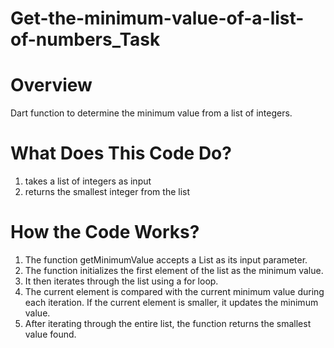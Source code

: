 # Get-the-minimum-value-of-a-list-of-numbers_Task
# Overview
  Dart function to determine the minimum value from a list of integers.
# What Does This Code Do?
1. takes a list of integers as input
2.  returns the smallest integer from the list

# How the Code Works?
1. The function getMinimumValue accepts a List<int> as its input parameter.
2. The function initializes the first element of the list as the minimum value.
3. It then iterates through the list using a for loop.
4. The current element is compared with the current minimum value during each iteration. If the current element is smaller, it updates the minimum value.
5. After iterating through the entire list, the function returns the smallest value found.
